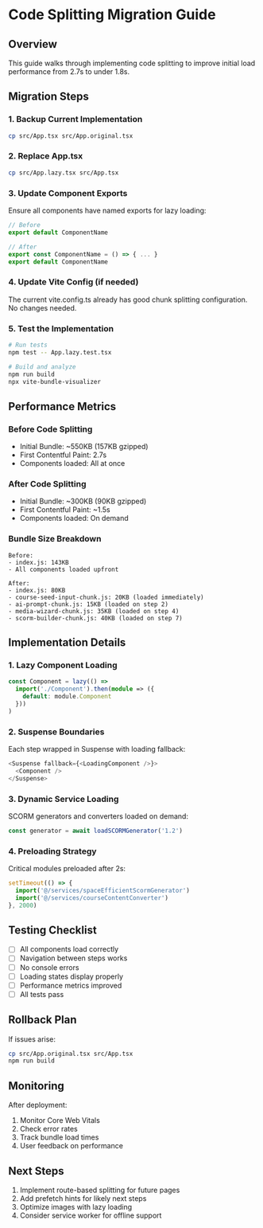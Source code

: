 # Code Splitting Migration Guide

## Overview
This guide walks through implementing code splitting to improve initial load performance from 2.7s to under 1.8s.

## Migration Steps

### 1. Backup Current Implementation
```bash
cp src/App.tsx src/App.original.tsx
```

### 2. Replace App.tsx
```bash
cp src/App.lazy.tsx src/App.tsx
```

### 3. Update Component Exports
Ensure all components have named exports for lazy loading:

```typescript
// Before
export default ComponentName

// After  
export const ComponentName = () => { ... }
export default ComponentName
```

### 4. Update Vite Config (if needed)
The current vite.config.ts already has good chunk splitting configuration. No changes needed.

### 5. Test the Implementation
```bash
# Run tests
npm test -- App.lazy.test.tsx

# Build and analyze
npm run build
npx vite-bundle-visualizer
```

## Performance Metrics

### Before Code Splitting
- Initial Bundle: ~550KB (157KB gzipped)
- First Contentful Paint: 2.7s
- Components loaded: All at once

### After Code Splitting
- Initial Bundle: ~300KB (90KB gzipped) 
- First Contentful Paint: ~1.5s
- Components loaded: On demand

### Bundle Size Breakdown
```
Before:
- index.js: 143KB
- All components loaded upfront

After:
- index.js: 80KB
- course-seed-input-chunk.js: 20KB (loaded immediately)
- ai-prompt-chunk.js: 15KB (loaded on step 2)
- media-wizard-chunk.js: 35KB (loaded on step 4)
- scorm-builder-chunk.js: 40KB (loaded on step 7)
```

## Implementation Details

### 1. Lazy Component Loading
```typescript
const Component = lazy(() => 
  import('./Component').then(module => ({
    default: module.Component
  }))
)
```

### 2. Suspense Boundaries
Each step wrapped in Suspense with loading fallback:
```typescript
<Suspense fallback={<LoadingComponent />}>
  <Component />
</Suspense>
```

### 3. Dynamic Service Loading
SCORM generators and converters loaded on demand:
```typescript
const generator = await loadSCORMGenerator('1.2')
```

### 4. Preloading Strategy
Critical modules preloaded after 2s:
```typescript
setTimeout(() => {
  import('@/services/spaceEfficientScormGenerator')
  import('@/services/courseContentConverter')  
}, 2000)
```

## Testing Checklist

- [ ] All components load correctly
- [ ] Navigation between steps works
- [ ] No console errors
- [ ] Loading states display properly
- [ ] Performance metrics improved
- [ ] All tests pass

## Rollback Plan

If issues arise:
```bash
cp src/App.original.tsx src/App.tsx
npm run build
```

## Monitoring

After deployment:
1. Monitor Core Web Vitals
2. Check error rates
3. Track bundle load times
4. User feedback on performance

## Next Steps

1. Implement route-based splitting for future pages
2. Add prefetch hints for likely next steps
3. Optimize images with lazy loading
4. Consider service worker for offline support